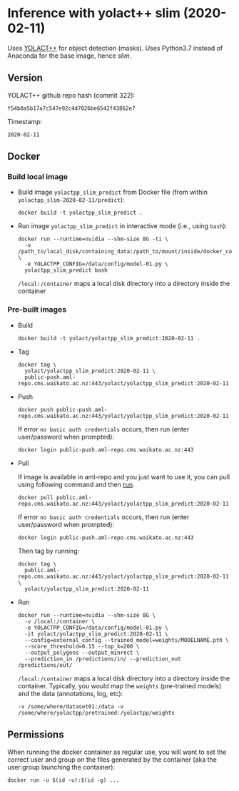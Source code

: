 # Inference with yolact++ slim (2020-02-11)

Uses [YOLACT++](https://github.com/dbolya/yolact/) for object detection (masks).
Uses Python3.7 instead of Anaconda for the base image, hence *slim*.

## Version

YOLACT++ github repo hash (commit 322):

```
f54b0a5b17a7c547e92c4d7026be6542f43862e7
```

Timestamp:

```
2020-02-11
```

## Docker

### Build local image

* Build image `yolactpp_slim_predict` from Docker file (from within `yolactpp_slim-2020-02-11/predict`):

  ```
  docker build -t yolactpp_slim_predict .
  ```

* Run image `yolactpp_slim_predict` in interactive mode (i.e., using `bash`):

  ```
  docker run --runtime=nvidia --shm-size 8G -ti \
    -v /path_to/local_disk/containing_data:/path_to/mount/inside/docker_container \
    -e YOLACTPP_CONFIG=/data/config/model-01.py \
    yolactpp_slim_predict bash
  ```

  `/local:/container` maps a local disk directory into a directory inside the container


### Pre-built images

* Build

  ```
  docker build -t yolact/yolactpp_slim_predict:2020-02-11 .
  ```

* Tag

  ```
  docker tag \
    yolact/yolactpp_slim_predict:2020-02-11 \
    public-push.aml-repo.cms.waikato.ac.nz:443/yolact/yolactpp_slim_predict:2020-02-11
  ```

* Push

  ```
  docker push public-push.aml-repo.cms.waikato.ac.nz:443/yolact/yolactpp_slim_predict:2020-02-11
  ```

  If error `no basic auth credentials` occurs, then run (enter user/password when prompted):

  ```
  docker login public-push.aml-repo.cms.waikato.ac.nz:443
  ```

* Pull

  If image is available in aml-repo and you just want to use it, you can pull using following 
  command and then [run](#run).

  ```
  docker pull public.aml-repo.cms.waikato.ac.nz:443/yolact/yolactpp_slim_predict:2020-02-11
  ```

  If error `no basic auth credentials` occurs, then run (enter user/password when prompted):

  ```
  docker login public-push.aml-repo.cms.waikato.ac.nz:443
  ```

  Then tag by running:

  ```
  docker tag \
    public.aml-repo.cms.waikato.ac.nz:443/yolact/yolactpp_slim_predict:2020-02-11 \
    yolact/yolactpp_slim_predict:2020-02-11
  ```

* <a name="run">Run</a>

  ```
  docker run --runtime=nvidia --shm-size 8G \
    -v /local:/container \
    -e YOLACTPP_CONFIG=/data/config/model-01.py \
    -it yolact/yolactpp_slim_predict:2020-02-11 \
    --config=external_config --trained_model=weights/MODELNAME.pth \
    --score_threshold=0.15 --top_k=200 \
    --output_polygons --output_minrect \
    --prediction_in /predictions/in/ --prediction_out /predictions/out/    
  ```

  `/local:/container` maps a local disk directory into a directory inside the container.
  Typically, you would map the `weights` (pre-trained models) and the data (annotations, 
  log, etc):

  ```
  -v /some/where/dataset01:/data -v /some/where/yolactpp/pretrained:/yolactpp/weights
  ```


## Permissions

When running the docker container as regular use, you will want to set the correct
user and group on the files generated by the container (aka the user:group launching
the container):

```commandline
docker run -u $(id -u):$(id -g) ...
```
